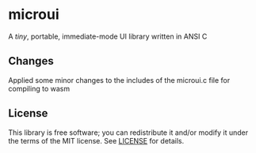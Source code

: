 # microui
A *tiny*, portable, immediate-mode UI library written in ANSI C

## Changes
Applied some minor changes to the includes of the microui.c file for compiling to wasm

## License
This library is free software; you can redistribute it and/or modify it under
the terms of the MIT license. See [LICENSE](LICENSE) for details.

